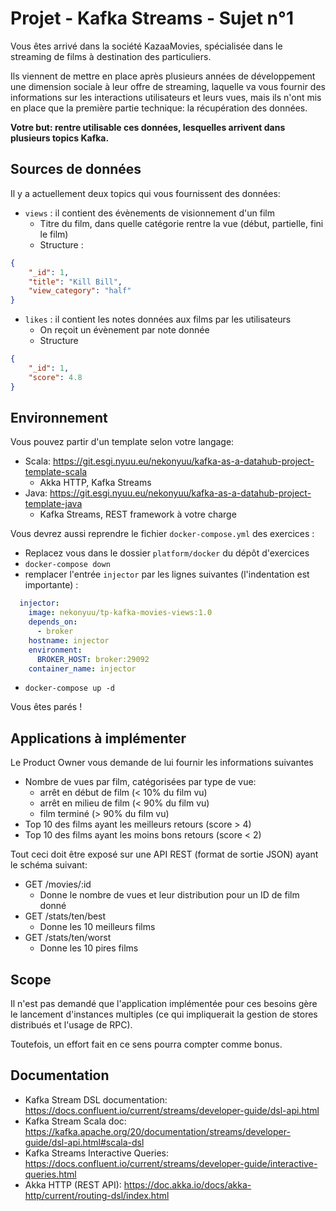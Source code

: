 # Projet - Kafka Streams - Sujet n°1

Vous êtes arrivé dans la société KazaaMovies, spécialisée dans le streaming de films à destination des particuliers.

Ils viennent de mettre en place après plusieurs années de développement une dimension sociale à leur offre de streaming, laquelle va vous fournir des informations sur les interactions utilisateurs et leurs vues, mais ils n'ont mis en place que la première partie technique: la récupération des données.

**Votre but: rentre utilisable ces données, lesquelles arrivent dans plusieurs topics Kafka.**

## Sources de données

Il y a actuellement deux topics qui vous fournissent des données:

  * `views` : il contient des évènements de visionnement d'un film
    * Titre du film, dans quelle catégorie rentre la vue (début, partielle, fini le film)
    * Structure :
```json
{
    "_id": 1,
    "title": "Kill Bill",
    "view_category": "half"
}
```
  * `likes` : il contient les notes données aux films par les utilisateurs
    * On reçoit un évènement par note donnée
    * Structure
```json
{
    "_id": 1,
    "score": 4.8
}
```

## Environnement

Vous pouvez partir d'un template selon votre langage:
  * Scala: https://git.esgi.nyuu.eu/nekonyuu/kafka-as-a-datahub-project-template-scala
    * Akka HTTP, Kafka Streams
  * Java: https://git.esgi.nyuu.eu/nekonyuu/kafka-as-a-datahub-project-template-java
    * Kafka Streams, REST framework à votre charge

Vous devrez aussi reprendre le fichier `docker-compose.yml` des exercices :

  * Replacez vous dans le dossier `platform/docker` du dépôt d'exercices
  * `docker-compose down`
  * remplacer l'entrée `injector` par les lignes suivantes (l'indentation est importante) :

```yaml
  injector:
    image: nekonyuu/tp-kafka-movies-views:1.0
    depends_on:
      - broker
    hostname: injector
    environment:
      BROKER_HOST: broker:29092
    container_name: injector

```
  * `docker-compose up -d` 

Vous êtes parés !

## Applications à implémenter

Le Product Owner vous demande de lui fournir les informations suivantes

  * Nombre de vues par film, catégorisées par type de vue: 
    * arrêt en début de film (< 10% du film vu)
    * arrêt en milieu de film (< 90% du film vu)
    * film terminé (> 90% du film vu)
  * Top 10 des films ayant les meilleurs retours (score > 4)
  * Top 10 des films ayant les moins bons retours (score < 2)

Tout ceci doit être exposé sur une API REST (format de sortie JSON) ayant le schéma suivant:

  * GET /movies/:id
    * Donne le nombre de vues et leur distribution pour un ID de film donné
  * GET /stats/ten/best
    * Donne les 10 meilleurs films
  * GET /stats/ten/worst
    * Donne les 10 pires films


## Scope

Il n'est pas demandé que l'application implémentée pour ces besoins gère le lancement d'instances multiples (ce qui impliquerait la gestion de stores distribués et l'usage de RPC). 

Toutefois, un effort fait en ce sens pourra compter comme bonus.

## Documentation

  * Kafka Stream DSL documentation: https://docs.confluent.io/current/streams/developer-guide/dsl-api.html
  * Kafka Stream Scala doc: https://kafka.apache.org/20/documentation/streams/developer-guide/dsl-api.html#scala-dsl
  * Kafka Streams Interactive Queries: https://docs.confluent.io/current/streams/developer-guide/interactive-queries.html
  * Akka HTTP (REST API): https://doc.akka.io/docs/akka-http/current/routing-dsl/index.html